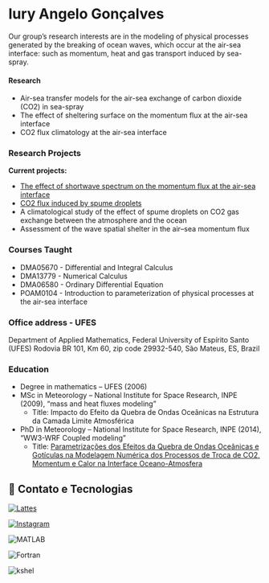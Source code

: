 

# Iury Angelo Gonçalves
Our group’s research interests are  in the modeling of physical processes generated by the breaking of ocean waves, which occur at the air-sea interface: such as  momentum, heat and gas transport induced by sea-spray.


#### Research
 - Air-sea transfer models for the air-sea exchange of carbon dioxide (CO2) in sea-spray
 - The effect of sheltering surface on the momentum flux at the air-sea interface
 - CO2 flux climatology at the air-sea interface

### Research Projects
**Current projects:**
- [The effect of shortwave spectrum on the momentum flux at the air-sea interface](https://link.springer.com/article/10.1007/s10546-023-00842-w)
- [CO2 flux induced by spume droplets](https://link.springer.com/article/10.1007/s10546-018-0369-z) 
- A climatological study of the effect of spume droplets on CO2 gas exchange between the atmosphere and the ocean
- Assessment of the wave spatial shelter in the air–sea momentum flux


### Courses Taught
- DMA05670 - Differential and Integral Calculus
- DMA13779 - Numerical Calculus
- DMA06580 - Ordinary Differential Equation
- POAM0104 - Introduction to parameterization of physical processes at the air-sea interface



### Office address - UFES

Department of Applied Mathematics, Federal University of Espírito Santo (UFES) 
Rodovia BR 101, Km 60, zip code 29932-540, São Mateus, ES, Brazil



### Education

   - Degree in mathematics – UFES (2006)
   - MSc in Meteorology – National Institute for Space Research, INPE (2009), “mass and heat fluxes modeling”
     -  Title: Impacto do Efeito da Quebra de Ondas Oceânicas na Estrutura da Camada Limite Atmosférica
   - PhD in Meteorology – National Institute for Space Research, INPE (2014), “WW3-WRF Coupled modeling”
        - Title: [Parametrizações dos Efeitos da Quebra de Ondas Oceânicas e Gotículas na Modelagem Numérica dos Processos de Troca de CO2, Momentum e Calor na Interface Oceano-Atmosfera](http://mtc-m16d.sid.inpe.br/col/sid.inpe.br/mtc-m19/2014/01.20.13.29/doc/publicacao.pdf)



## 🚀 Contato e Tecnologias 

[![Lattes](https://img.shields.io/badge/Lattes-004080?style=for-the-badge&logo=data:image/svg+xml;base64,PHN2ZyB3aWR0aD0iNjQ4IiBoZWlnaHQ9IjY0OCIgdmlld0JveD0iMCAwIDY0OCA2NDgiIHhtbG5zPSJodHRwOi8vd3d3LnczLm9yZy8yMDAwL3N2ZyI+PGNpcmNsZSBjeD0iMzI0IiBjeT0iMzI0IiByPSIzMjQiIGZpbGw9IiMwMDQwODAiIC8+PC9zdmc+) ](http://lattes.cnpq.br/4877304814912378)

[![Instagram](https://img.shields.io/badge/@seu_usuario-Instagram-E4405F?style=for-the-badge&logo=instagram&logoColor=white)](https://www.instagram.com/iury.angelo)

![MATLAB](https://img.shields.io/badge/MATLAB-0076A8?style=for-the-badge&logo=mathworks&logoColor=white)

![Fortran](https://img.shields.io/badge/Fortran-734F96?style=for-the-badge&logo=fortran&logoColor=white)

![kshel](https://img.shields.io/badge/kshel-2ECC71?style=for-the-badge&logo=terminal&logoColor=white)



